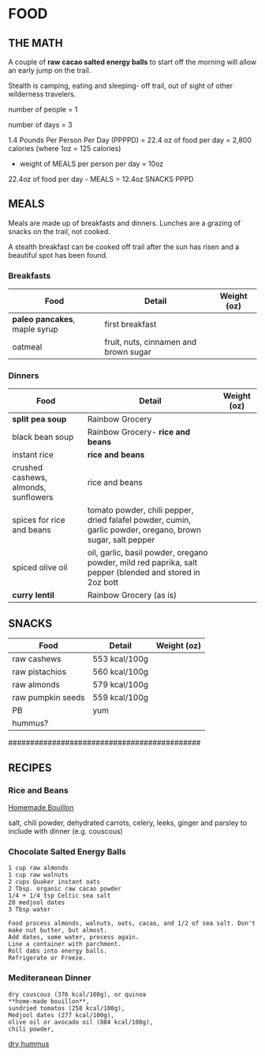 # FOOD

## THE MATH

A couple of **raw cacao salted energy balls** to start off 
the morning will allow an early jump on the trail. 

Stealth is camping, eating and sleeping- off trail, 
out of sight of other wilderness travelers.

number of people = 1

number of days = 3

1.4 Pounds Per Person Per Day (PPPPD) = 22.4 oz of food per day = 2,800 calories (where 1oz = 125 calories)

- weight of MEALS per person per day = 10oz

22.4oz of food per day - MEALS = 12.4oz SNACKS PPPD


## MEALS

Meals are made up of breakfasts and dinners. 
Lunches are a grazing of snacks on the trail, not cooked. 

A stealth breakfast can be cooked off trail after 
the sun has risen and a beautiful spot has been found. 

### Breakfasts

Food | Detail | Weight (oz)
------ | ---------------- | ----------
**paleo pancakes**, maple syrup | first breakfast | 
oatmeal | fruit, nuts, cinnamen and brown sugar |  

### Dinners

Food | Detail | Weight (oz)
------ | ---------------- | ----------
**split pea soup** | Rainbow Grocery | 
black bean soup | Rainbow Grocery- **rice and beans** | 
instant rice | **rice and beans** | 
crushed cashews, almonds, sunflowers | rice and beans | 
spices for rice and beans | tomato powder, chili pepper, dried falafel powder, cumin, garlic powder, oregano, brown sugar, salt pepper | 
spiced olive oil  | oil, garlic, basil powder, oregano powder, mild red paprika, salt pepper (blended and stored in 2oz bott | 
**curry lentil** | Rainbow Grocery (as is) | 

## SNACKS

Food | Detail | Weight (oz)
------ | ---------------- | ----------
raw cashews | 553 kcal/100g | 
raw pistachios | 560 kcal/100g |
raw almonds | 579 kcal/100g | 
raw pumpkin seeds | 559 kcal/100g | 
PB | yum | 
hummus? |  | 


############################################

## RECIPES


### Rice and Beans

[Homemade Bouillon](http://hrxxlight.com/2010/09/trail-food-make-your-own-bouillon/)

salt, chili powder, dehydrated carrots, celery, leeks, ginger and parsley to include with dinner (e.g. couscous)


### Chocolate Salted Energy Balls

    1 cup raw almonds
    1 cup raw walnuts
    2 cups Quaker instant oats
    2 Tbsp. organic raw cacao powder
    1/4 + 1/4 tsp Celtic sea salt
    20 medjool dates
    3 Tbsp water

    Food process almonds, walnuts, oats, cacao, and 1/2 of sea salt. Don't make nut butter, but almost.
    Add dates, some water, process again. 
    Line a container with parchment. 
    Roll dabs into energy balls. 
    Refrigerate or Freeze.

### Mediteranean Dinner

    dry couscous (376 kcal/100g), or quinoa
    **home-made bouillon**, 
    sundried tomatos (258 kcal/100g), 
    Medjool dates (277 kcal/100g), 
    olive oil or avocado oil (884 kcal/100g), 
    chili powder,
[dry hummus](https://www.campsaver.com/alpine-aire-foods-spicy-southwest-hummus-2-servings.html)

